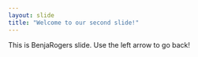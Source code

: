 ```yaml
---
layout: slide
title: "Welcome to our second slide!"
---
```

This is BenjaRogers slide.
Use the left arrow to go back!